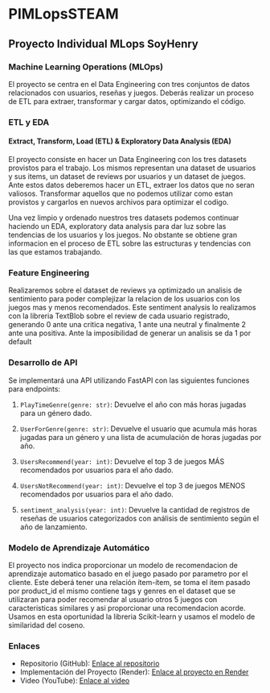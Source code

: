 # PIMLopsSTEAM
## Proyecto Individual MLops SoyHenry

### Machine Learning Operations (MLOps)

El proyecto se centra en el Data Engineering con tres conjuntos de datos relacionados con usuarios, reseñas y juegos. Deberás realizar un proceso de ETL para extraer, transformar y cargar datos, optimizando el código.

### ETL y EDA

#### Extract, Transform, Load (ETL) & Exploratory Data Analysis (EDA)

El proyecto consiste en hacer un Data Engineering con los tres datasets provistos para el trabajo. Los mismos representan una dataset de usuarios y sus items, un dataset de reviews por usuarios y un dataset de juegos.
Ante estos datos deberemos hacer un ETL, extraer los datos que no seran valiosos. Transformar aquellos que no podemos utilizar como estan provistos y cargarlos en nuevos archivos para optimizar el codigo.

Una vez limpio y ordenado nuestros tres datasets podemos continuar haciendo un EDA, exploratory data analysis para dar luz sobre las tendencias de los usuarios y los juegos. No obstante se obtiene gran informacion en el proceso de ETL sobre las estructuras y tendencias con las que estamos trabajando.


### Feature Engineering

Realizaremos sobre el dataset de reviews ya optimizado un analisis de sentimiento para poder complejizar la relacion de los usuarios con los juegos mas y menos recomendados. Este sentiment analysis lo realizamos con la libreria TextBlob sobre el review de cada usuario registrado, generando 0 ante una critica negativa, 1 ante una neutral y finalmente 2 ante una positiva. Ante la imposibilidad de generar un analisis se da 1 por default

### Desarrollo de API

Se implementará una API utilizando FastAPI con las siguientes funciones para endpoints:

1. `PlayTimeGenre(genre: str)`: Devuelve el año con más horas jugadas para un género dado.

2. `UserForGenre(genre: str)`: Devuelve el usuario que acumula más horas jugadas para un género y una lista de acumulación de horas jugadas por año.

3. `UsersRecommend(year: int)`: Devuelve el top 3 de juegos MÁS recomendados por usuarios para el año dado.

4. `UsersNotRecommend(year: int)`: Devuelve el top 3 de juegos MENOS recomendados por usuarios para el año dado.

5. `sentiment_analysis(year: int)`: Devuelve la cantidad de registros de reseñas de usuarios categorizados con análisis de sentimiento según el año de lanzamiento.

### Modelo de Aprendizaje Automático

El proyecto nos indica proporcionar un modelo de recomendacion de aprendizaje automatico basado en el juego pasado por parametro por el cliente. Este deberá tener una relación ítem-ítem, se toma el item pasado por product_id el mismo contiene tags y genres en el dataset que se utilizaran para poder recomendar al usuario otros 5 juegos con caracteristicas similares y asi proporcionar una recomendacion acorde.
Usamos en esta oportunidad la libreria Scikit-learn y usamos el modelo de similaridad del coseno.

### Enlaces

- Repositorio (GitHub): [Enlace al repositorio](https://github.dev/MDPizzio/PIMLopsSTEAM/)
- Implementación del Proyecto (Render): [Enlace al proyecto en Render](https://pisteamdataset.onrender.com/docs)
- Video (YouTube): [Enlace al video](inserta_tu_enlace_aqui)


